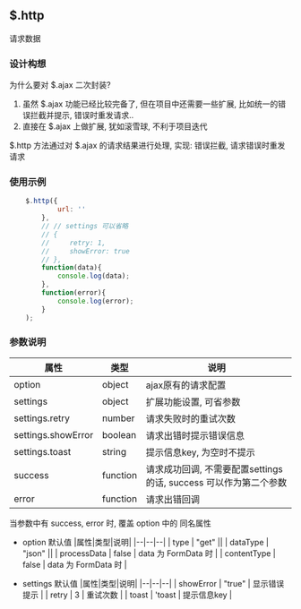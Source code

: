## $.http
请求数据

### 设计构想
为什么要对 $.ajax 二次封装?
1. 虽然 $.ajax 功能已经比较完备了, 但在项目中还需要一些扩展, 比如统一的错误拦截并提示, 错误时重发请求..
2. 直接在 $.ajax 上做扩展, 犹如滚雪球, 不利于项目迭代

$.http 方法通过对 $.ajax 的请求结果进行处理, 实现: 错误拦截, 请求错误时重发请求

### 使用示例
``` js
    $.http({
            url: ''
        }, 
        // // settings 可以省略
        // {
        //     retry: 1,
        //     showError: true
        // }, 
        function(data){
            console.log(data);
        }, 
        function(error){
            console.log(error);
        }
    );
```

### 参数说明
|属性|类型|说明|
|--|--|--|
| option | object | ajax原有的请求配置 |
| settings | object | 扩展功能设置, 可省参数 |
| settings.retry | number | 请求失败时的重试次数 |
| settings.showError | boolean | 请求出错时提示错误信息 |
| settings.toast | string | 提示信息key, 为空时不提示 |
| success | function | 请求成功回调, 不需要配置settings的话, success 可以作为第二个参数 |
| error | function | 请求出错回调 |

当参数中有 success, error 时, 覆盖 option 中的 同名属性

- option 默认值
|属性|类型|说明|
|--|--|--|
| type | "get" ||
| dataType | "json" ||
| processData | false | data 为 FormData 时 |
| contentType | false | data 为 FormData 时 |

- settings 默认值
|属性|类型|说明|
|--|--|--|
| showError | "true" | 显示错误提示 |
| retry | 3 | 重试次数 |
| toast | 'toast | 提示信息key |


